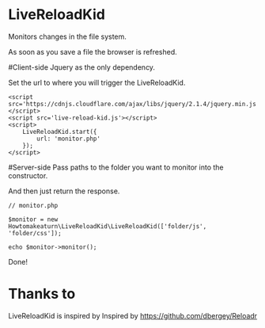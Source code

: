 # LiveReloadKid

Monitors changes in the file system. 

As soon as you save a file the browser is refreshed.

#Client-side
Jquery as the only dependency.

Set the url to where you will trigger the LiveReloadKid.
```
<script src='https://cdnjs.cloudflare.com/ajax/libs/jquery/2.1.4/jquery.min.js'></script>
<script src='live-reload-kid.js'></script>
<script>
    LiveReloadKid.start({
        url: 'monitor.php'
    });
</script>
```
#Server-side
Pass paths to the folder you want to monitor into the constructor.

And then just return the response.
```
// monitor.php

$monitor = new Howtomakeaturn\LiveReloadKid\LiveReloadKid(['folder/js', 'folder/css']);

echo $monitor->monitor();
```

Done!

# Thanks to
LiveReloadKid is inspired by Inspired by https://github.com/dbergey/Reloadr
